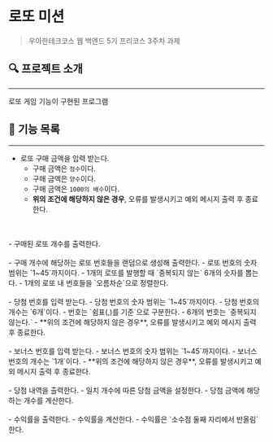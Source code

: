 # 로또 미션

> 우아한테크코스 웹 백엔드 5기 프리코스 3주차 과제

## 🔍 프로젝트 소개

---

로또 게임 기능이 구현된 프로그램

## 🚀 기능 목록

---

- 로또 구매 금액을 입력 받는다.
    - 구매 금액은 `정수`이다.
    - 구매 금액은 `양수`이다.
    - 구매 금액은 `1000의 배수`이다.
    - **위의 조건에 해당하지 않은 경우**, 오류를 발생시키고 예외 메시지 출력 후 종료한다.
<br>
<br>
- 구매된 로또 개수를 출력한다.
<br>
<br>
- 구매 개수에 해당하는 로또 번호들을 랜덤으로 생성해 출력한다.
    - 로또 번호의 숫자 범위는 `1~45`까지이다.
    - 1개의 로또를 발행할 때 `중복되지 않는` 6개의 숫자를 뽑는다.
    - 1개의 로또 내 번호들을 `오름차순`으로 정렬한다.
<br>
<br>
- 당첨 번호를 입력 받는다.
    - 당첨 번호의 숫자 범위는 `1~45`까지이다.
    - 당첨 번호의 개수는 `6개`이다.
    - 번호는 `쉼표(,)를 기준`으로 구분한다.
    - 6개의 번호는 `중복되지 않는다.`
    - **위의 조건에 해당하지 않은 경우**, 오류를 발생시키고 예외 메시지 출력 후 종료한다.
<br>
<br>
- 보너스 번호를 입력 받는다.
    - 보너스 번호의 숫자 범위는 `1~45`까지이다.
    - 보너스 번호의 개수는 `1개`이다.
    - **위의 조건에 해당하지 않은 경우**, 오류를 발생시키고 예외 메시지 출력 후 종료한다.
<br>
<br>
- 당첨 내역을 출력한다.
  - 일치 개수에 따른 당첨 금액을 설정한다.
  - 당첨 금액에 해당하는 개수를 계산한다.
<br>
<br>
- 수익률을 출력한다.
  - 수익률을 계산한다.
  - 수익률은 `소수점 둘째 자리에서 반올림`한다.
<br>
<br>